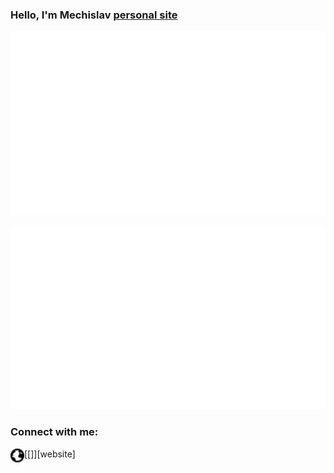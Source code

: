### Hello, I'm Mechislav [personal site](https://pugavkomm.github.io/#/)

![image](https://github.com/Pugavkomm/Pugavkomm-github-stats/blob/master/generated/languages.svg) 
 
![image](https://github.com/Pugavkomm/Pugavkomm-github-stats/blob/master/generated/overview.svg)

### Connect with me:
[[<img align="left" alt="codeSTACKr.com" width="22px" src="https://raw.githubusercontent.com/iconic/open-iconic/master/svg/globe.svg" />]][website]

